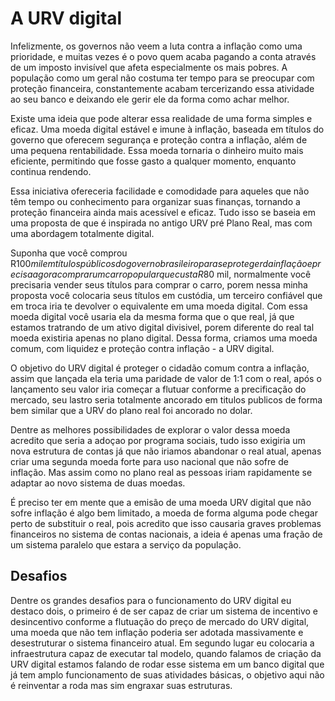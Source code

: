 # A URV digital

Infelizmente, os governos não veem a luta contra a inflação como uma prioridade, e muitas vezes é o povo quem acaba pagando a conta através de um imposto invisível que afeta especialmente os mais pobres. A população como um geral não costuma ter tempo para se preocupar com proteção financeira, constantemente acabam tercerizando essa atividade ao seu banco e deixando ele gerir ele da forma como achar melhor. 

Existe uma ideia que pode alterar essa realidade de uma forma simples e eficaz. Uma moeda digital estável e imune à inflação, baseada em títulos do governo que oferecem segurança e proteção contra a inflação, além de uma pequena rentabilidade. Essa moeda tornaria o dinheiro muito mais eficiente, permitindo que fosse gasto a qualquer momento, enquanto continua rendendo.

Essa iniciativa ofereceria facilidade e comodidade para aqueles que não têm tempo ou conhecimento para organizar suas finanças, tornando a proteção financeira ainda mais acessível e eficaz. Tudo isso se baseia em uma proposta de que é inspirada no antigo URV pré Plano Real, mas com uma abordagem totalmente digital. 

Suponha que você comprou R$100 mil em títulos públicos do governo brasileiro para se proteger da inflação e precisa agora comprar um carro popular que custa R$80 mil, normalmente você precisaria vender seus títulos para comprar o carro, porem nessa minha proposta você colocaria seus títulos em custódia, um terceiro confiável que em troca iria te devolver o equivalente em uma moeda digital. Com essa moeda digital você usaria ela da mesma forma que o que real, já que estamos tratrando de um ativo digital divisivel, porem diferente do real tal moeda existiria apenas no plano digital. Dessa forma, criamos uma moeda comum, com liquidez e proteção contra inflação - a URV digital.

O objetivo do URV digital é proteger o cidadão comum contra a inflação, assim que lançada ela teria uma paridade de valor de 1:1 com o real, após o lançamento seu valor iria começar a flutuar conforme a precificação do mercado, seu lastro seria totalmente ancorado em titulos publicos de forma bem similar que a URV do plano real foi ancorado no dolar.

Dentre as melhores possibilidades de explorar o valor dessa moeda acredito que seria a adoçao por programa sociais, tudo isso exigiria um nova estrutura de contas já que não iriamos abandonar o real atual, apenas criar uma segunda moeda forte para uso nacional que não sofre de inflação. Mas assim como no plano real as pessoas iriam rapidamente se adaptar ao novo sistema de duas moedas.

É preciso ter em mente que a emisão de uma moeda URV digital que não sofre inflação é algo bem limitado, a moeda de forma alguma pode chegar perto de substituir o real, pois acredito que isso causaria graves problemas financeiros no sistema de contas nacionais, a ideia é apenas uma fração de um sistema paralelo que estara a serviço da população.




## Desafios
Dentre os grandes desafios para o funcionamento do URV digital eu destaco dois, o primeiro é de ser capaz de criar um sistema de incentivo e desincentivo conforme a flutuação do preço de mercado do URV digital, uma moeda que não tem inflação poderia ser adotada massivamente e desestruturar o sistema financeiro atual. Em segundo lugar eu colocaria a infraestrutura capaz de executar tal modelo, quando falamos de criação da URV digital estamos falando de rodar esse sistema em um banco digital que já tem amplo funcionamento de suas atividades básicas, o objetivo aqui não é reinventar a roda mas sim engraxar suas estruturas.